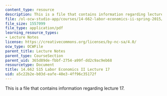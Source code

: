 ```yaml
---
content_type: resource
description: This is a file that contains information regarding lecture 17.
file: /ol-ocw-studio-app/courses/14-662-labor-economics-ii-spring-2015/a5c22b2eb03deafe40e34ff96c35172f_MIT14_662S15_lecnotes17.pdf
file_size: 1557099
file_type: application/pdf
learning_resource_types:
- Lecture Notes
license: https://creativecommons.org/licenses/by-nc-sa/4.0/
ocw_type: OCWFile
parent_title: Lecture Notes
parent_type: CourseSection
parent_uid: 365d89de-fbbf-2754-a99f-dd2c9ac9eb68
resourcetype: Document
title: 14.662 S15 Labor Economics II Lecture 17
uid: a5c22b2e-b03d-eafe-40e3-4ff96c35172f
---
```

This is a file that contains information regarding lecture 17.